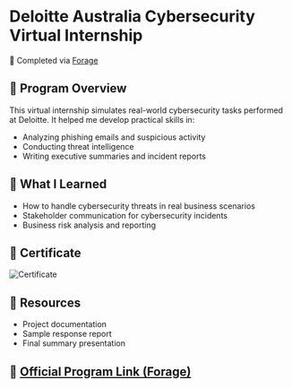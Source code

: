 # Deloitte Australia Cybersecurity Virtual Internship

🚀 Completed via [Forage](https://www.theforage.com/virtual-experience/E9pA6qsdbeyEkp3ti/deloitte-australia/cyber-c1e3/finish-line)

## 📘 Program Overview
This virtual internship simulates real-world cybersecurity tasks performed at Deloitte. It helped me develop practical skills in:
- Analyzing phishing emails and suspicious activity
- Conducting threat intelligence
- Writing executive summaries and incident reports

## 📂 What I Learned
- How to handle cybersecurity threats in real business scenarios
- Stakeholder communication for cybersecurity incidents
- Business risk analysis and reporting

## 🏁 Certificate
![Certificate](certificate.png) 

## 📎 Resources
- Project documentation
- Sample response report
- Final summary presentation

## 🔗 [Official Program Link (Forage)](https://www.theforage.com/virtual-experience/E9pA6qsdbeyEkp3ti/deloitte-australia/cyber-c1e3/finish-line)

